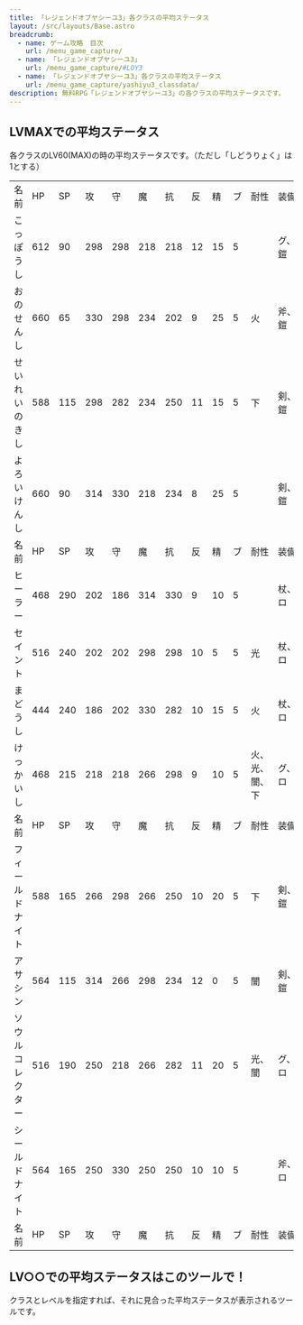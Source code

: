 ```yaml
---
title: 「レジェンドオブヤシーユ3」各クラスの平均ステータス
layout: /src/layouts/Base.astro
breadcrumb:
  - name: ゲーム攻略　目次
    url: /menu_game_capture/
  - name: 「レジェンドオブヤシーユ3」
    url: /menu_game_capture/#LOY3
  - name: 「レジェンドオブヤシーユ3」各クラスの平均ステータス
    url: /menu_game_capture/yashiyu3_classdata/
description: 無料RPG「レジェンドオブヤシーユ3」の各クラスの平均ステータスです。
---
```


## LVMAXでの平均ステータス

各クラスのLV60(MAX)の時の平均ステータスです。（ただし「しどうりょく」は1とする）

|   |   |   |   |   |   |   |   |   |   |   |   |   |   |   |   |   |   |   |   |   |
|---|---|---|---|---|---|---|---|---|---|---|---|---|---|---|---|---|---|---|---|---|
|名前|HP|SP|攻|守|魔|抗|反|精|ブ|耐性|装備|武|火|光|闇|回|異|補|時|場|
|こっぽうし|612|90|298|298|218|218|12|15|5||グ、鎧|10|||||||||
|おのせんし|660|65|330|298|234|202|9|25|5|火|斧、鎧|3|5||||||||
|せいれいのきし|588|115|298|282|234|250|11|15|5|下|剣、鎧|5||||||2|2||
|よろいけんし|660|90|314|330|218|234|8|25|5||剣、鎧|7||||||||3|
|名前|HP|SP|攻|守|魔|抗|反|精|ブ|耐性|装備|武|火|光|闇|回|異|補|時|場|
|ヒーラー|468|290|202|186|314|330|9|10|5||杖、ロ|||2||10||8|||
|セイント|516|240|202|202|298|298|10|5|5|光|杖、ロ|||10||7||3|||
|まどうし|444|240|186|202|330|282|10|15|5|火|杖、ロ||10|5|7||3||3|3|
|けっかいし|468|215|218|218|266|298|9|10|5|火、光、闇、下|グ、ロ|||2|3|3|5|6|6|6|
|名前|HP|SP|攻|守|魔|抗|反|精|ブ|耐性|装備|武|火|光|闇|回|異|補|時|場|
|フィールドナイト|588|165|266|298|266|250|10|20|5|下|剣、鎧||7||||||5|10|
|アサシン|564|115|314|266|298|234|12|0|5|闇|剣、鎧|5|||10||7||||
|ソウルコレクター|516|190|250|218|266|282|11|20|5|光、闇|グ、ロ|||4|4|5|||10||
|シールドナイト|564|165|250|330|250|250|10|10|5||斧、ロ||2|||3|10|10||3|
|名前|HP|SP|攻|守|魔|抗|反|精|ブ|耐性|装備|武|火|光|闇|回|異|補|時|場|

  

## LV○○での平均ステータスはこのツールで！

クラスとレベルを指定すれば、それに見合った平均ステータスが表示されるツールです。

<!-- TODO: widget -->